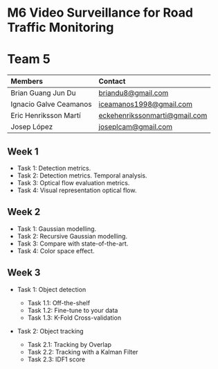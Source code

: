 # M6 Video Surveillance for Road Traffic Monitoring

# Team 5

| Members | Contact |
| :---         |   :---    | 
| Brian Guang Jun Du | briandu8@gmail.com |
| Ignacio Galve Ceamanos | iceamanos1998@gmail.com |
| Eric Henriksson Martí | eckehenrikssonmarti@gmail.com |
| Josep López | joseplcam@gmail.com |

## Week 1 

* Task 1: Detection metrics.
* Task 2: Detection metrics. Temporal analysis.
* Task 3: Optical flow evaluation metrics.
* Task 4: Visual representation optical flow.



## Week 2

* Task 1: Gaussian modelling.
* Task 2: Recursive Gaussian modelling.
* Task 3: Compare with state-of-the-art.
* Task 4: Color space effect.

## Week 3

* Task 1: Object detection
    * Task 1.1: Off-the-shelf
    * Task 1.2: Fine-tune to your data
    * Task 1.3: K-Fold Cross-validation

* Task 2: Object tracking
    * Task 2.1: Tracking by Overlap
    * Task 2.2: Tracking with a Kalman Filter
    * Task 2.3: IDF1 score

